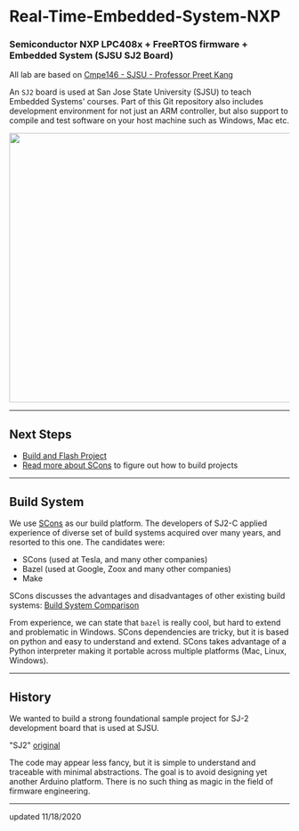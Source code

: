 # Real-Time-Embedded-System-NXP

### Semiconductor NXP LPC408x + FreeRTOS firmware + Embedded System (SJSU SJ2 Board)

All lab are based on [Cmpe146 - SJSU - Professor Preet Kang](http://books.socialledge.com/books/embedded-drivers-real-time-operating-systems)

An `SJ2` board is used at San Jose State University (SJSU) to teach Embedded Systems' courses. Part of this Git repository also includes development environment for not just an ARM controller, but also support to compile and test software on your host machine such as Windows, Mac etc.

<img style="-webkit-user-select: none;margin: auto;cursor: zoom-in;" src="http://socialledge.com/sjsu/images/a/a5/Slide2.png" width="790" height="483">

---

## Next Steps

- [Build and Flash Project](README-GETTING-STARTED.md)
- [Read more about SCons](README-SCons.md) to figure out how to build projects

---

## Build System

We use [SCons](https://scons.org/) as our build platform. The developers of SJ2-C applied experience of diverse set of build systems acquired over many years, and resorted to this one. The candidates were:

- SCons (used at Tesla, and many other companies)
- Bazel (used at Google, Zoox and many other companies)
- Make

SCons discusses the advantages and disadvantages of other existing build systems: [Build System Comparison](https://github.com/SCons/scons/wiki/sconsvsotherbuildtools)

From experience, we can state that `bazel` is really cool, but hard to extend and problematic in Windows. SCons dependencies are tricky, but it is based on python and easy to understand and extend. SCons takes advantage of a Python interpreter making it portable across multiple platforms (Mac, Linux, Windows).

---

## History

We wanted to build a strong foundational sample project for SJ-2 development board that is used at SJSU.

"SJ2" [original](https://github.com/kammce/SJSU-Dev2)

The code may appear less fancy, but it is simple to understand and traceable with minimal abstractions. The goal is to avoid designing yet another Arduino platform. There is no such thing as magic in the field of firmware engineering.

---

updated 11/18/2020
